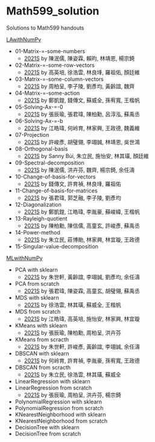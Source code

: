 # Math599_solution
Solutions to Math599 handouts


[LAwithNumPy](https://github.com/jephianlin/LAwithNumPy)
- 01-Matrix-=-some-numbers
  + [2021S](01-Matrix-=-some-numbers-2021S.ipynb) by 陳泯儒, 陳姿霖, 賴昀, 林靖恩, 楊宗錡
- 02-Matrix-=-some-row-vectors
  + [2021S](02-Matrix-=-some-row-vectors-2021S.ipynb) by 高英培, 徐浩雲, 林良埄, 羅祖佑, 顏廷維
- 03-Matrix-=-some-column-vectors
  + [2021S](03-Matrix-=-some-column-vectors-2021S.ipynb) by 周柏呈, 李子陵, 劉彥均, 黃齡誼, 魏齊
- 04-Matrix-=-some-action
  + [2021S](04-Matrix-=-some-action-2021S.ipynb) by 鄭凱鍠, 錢傳文, 蘇威全, 孫宥寬, 王楷帆
- 05-Solving-Ax-=-0
  + [2021S](05-Solving-Ax-=-0-2021S.ipynb) by 張辰瑜, 張君瑋, 陳柏勳, 呂淳泓, 蘇禹丞
- 06-Solving-Ax-=-b
  + [2021S](06-Solving-Ax-=-b-2021S.ipynb) by 江皓瑋, 何岭育, 林家興, 王政德, 魏義維
- 07-Projection
  + [2021S](07-Projection-2021S.ipynb) by 許峻彥, 胡璧翎, 李翊誠, 林靖恩, 吳世鴻
- 08-Orthogonal-basis
  + [2021S](08-Orthogonal-basis-2021S.ipynb) by Sanny Bùi, 朱立民, 施怡安, 林其璜, 顏廷維
- 09-Spectral-decomposition
  + [2021S](09-Spectral-decomposition-2021S.ipynb) by 陳泯儒, 洪卉芬, 魏齊, 楊宗錡, 余任濤
- 10-Change-of-basis-for-vectors
  + [2021S](10-Change-of-basis-for-vectors-2021S.ipynb) by 錢傳文, 許育禎, 林良埄, 羅祖佑
- 11-Change-of-basis-for-matrices
  + [2021S](11-Change-of-basis-for-matrices-2021S.ipynb) by 張君瑋, 郭芝融, 李子陵, 劉彥均
- 12-Diagonalization
  + [2021S](12-Diagonalization-2021S.ipynb) by 鄭凱鍠, 江皓瑋, 李胤豪, 蘇峻緯, 王楷帆
- 13-Rayleigh-quotient
  + [2021S](13-Rayleigh-quotient-2021S.ipynb) by 陳柏勳, 陳信儒, 高童玄, 許峻彥, 蘇禹丞
- 14-Power-method
  + [2021S](14-Power-method-2021S.ipynb) by 朱立民, 莊博勛, 林家興, 林宜璇, 王政德	
- 15-Singular-value-decomposition


[MLwithNumPy](http://www.math.nsysu.edu.tw/~chlin/2021SMath599/2021SMath599.html)
- PCA with sklearn
  + [2021S](PCA-with-scikit-learn-2021S.ipynb) by 朱世軒, 黃齡誼, 李翊誠, 劉彥均, 余任濤
- PCA from scratch
  + [2021S](PCA-from-scratch-2021S.ipynb) by 張君瑋, 陳姿霖, 高童玄, 胡璧翎, 蘇禹丞
- MDS with sklearn
  + [2021S](MDS-with-scikit-learn-2021S.ipynb) by 徐浩雲, 林其璜, 蘇威全, 王楷帆
- MDS from scratch
  + [2021S](MDS-from-scratch-2021S.ipynb) by 江皓瑋, 高英培, 施怡安, 林家興, 林宜璇
- KMeans with sklearn
  + [2021S](KMeans-with-scikit-learn-2021S.ipynb) by 張辰瑜, 陳柏勳, 周柏呈, 洪卉芬
- KMeans from scracth
  + [2021S](KMeans-from-scratch-2021S.ipynb) by 朱世軒, 許峻彥, 黃齡誼, 李翊誠, 余任濤
- DBSCAN with sklearn
  + [2021S](DBSCAN-with-scikit-learn-2021S.ipynb) by 何岭育, 許育禎, 李胤豪, 孫宥寬, 王政德
- DBSCAN from scracth
  + [2021S](DBSCAN-from-scratch-2021S.ipynb) by 朱立民, 徐浩雲, 林其璜, 蘇威全
- LinearRegression with sklearn
- LinearRegression from scratch
  + [2021S](LinearRegression-from-scratch-2021S.ipynb) by 張辰瑜, 周柏呈, 洪卉芬, 楊宗錡
- PolynomialRegression with sklearn
- PolynomialRegression from scratch
- KNearestNeighborhood with sklearn
- KNearestNeighborhood from scratch
- DecisionTree with sklearn
- DecisionTree from scratch
